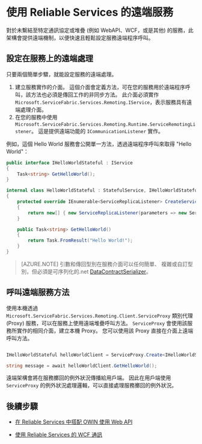 <properties
   pageTitle="Service Fabric 的服務遠端處理 | Microsoft Azure"
   description="Service Fabric 遠端處理可讓用戶端和服務使用遠端程序呼叫與服務進行通訊。"
   services="service-fabric"
   documentationCenter=".net"
   authors="BharatNarasimman"
   manager="timlt"
   editor="vturecek"/>

<tags
   ms.service="service-fabric"
   ms.devlang="dotnet"
   ms.topic="article"
   ms.tgt_pltfrm="na"
   ms.workload="required"
   ms.date="11/12/2015"
   ms.author="bharatn@microsoft.com"/>

# 使用 Reliable Services 的遠端服務
對於未繫結至特定通訊協定或堆疊 (例如 WebAPI、WCF，或是其他) 的服務，此架構會提供遠端機制，以便快速且輕鬆設定服務遠端程序呼叫。

## 設定在服務上的遠端處理
只要兩個簡單步驟，就能設定服務的遠端處理。

1. 建立服務實作的介面。 這個介面會定義方法，可在您的服務用於遠端程序呼叫，該方法也必須是傳回工作的非同步方法。 此介面必須實作 `Microsoft.ServiceFabric.Services.Remoting.IService`，表示服務具有遠端處理介面。 
2. 在您的服務中使用 `Microsoft.ServiceFabric.Services.Remoting.Runtime.ServiceRemotingListener`。 這是提供遠端功能的 `ICommunicationListener` 實作。

例如，這個 Hello World 服務會公開單一方法，透過遠端程序呼叫來取得 "Hello World"：

```csharp
public interface IHelloWorldStateful : IService
{
    Task<string> GetHelloWorld();
}

internal class HelloWorldStateful : StatefulService, IHelloWorldStateful
{
    protected override IEnumerable<ServiceReplicaListener> CreateServiceReplicaListeners()
    {
        return new[] { new ServiceReplicaListener(parameters => new ServiceRemotingListener<HelloWorldStateful>(parameters, this)) };
    }

    public Task<string> GetHelloWorld()
    {
        return Task.FromResult("Hello World!");
    }
}

```
> [AZURE.NOTE] 引數和傳回型別在服務介面可以任何簡單、 複雜或自訂型別，但必須是可序列化的.net [DataContractSerializer](https://msdn.microsoft.com/library/ms731923.aspx)。


## 呼叫遠端服務方法
使用本機透過 `Microsoft.ServiceFabric.Services.Remoting.Client.ServiceProxy` 類別代理 (Proxy) 服務，可以在服務上使用遠端堆疊呼叫方法。 `ServiceProxy` 會使用該服務所實作的相同介面，建立本機 Proxy。 您可以使用該 Proxy 直接在介面上遠端呼叫方法。


```csharp

IHelloWorldStateful helloWorldClient = ServiceProxy.Create<IHelloWorldStateful>(new Uri("fabric:/MyApplication/MyHelloWorldService"));

string message = await helloWorldClient.GetHelloWorld();

```

遠端架構會將在服務擲回的例外狀況傳播給用戶端。 因此在用戶端使用 `ServiceProxy` 的例外狀況處理邏輯，可以直接處理服務擲回的例外狀況。
 
## 後續步驟

* [在 Reliable Services 中搭配 OWIN 使用 Web API](service-fabric-reliable-services-communication-webapi.md)

* [使用 Reliable Services 的 WCF 通訊](service-fabric-reliable-services-communication-wcf.md)




